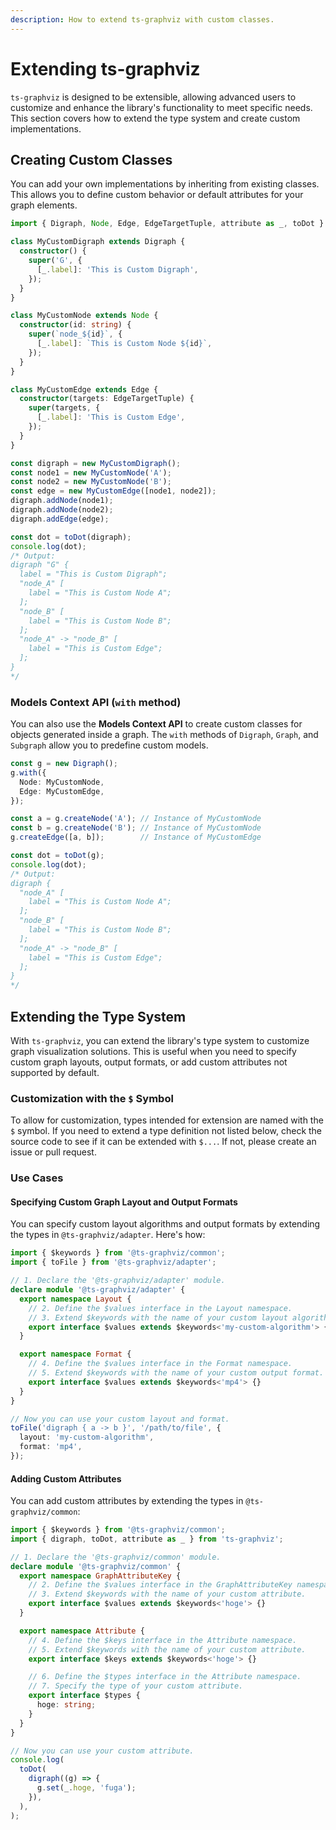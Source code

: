 ```yaml
---
description: How to extend ts-graphviz with custom classes.
---
```

# Extending ts-graphviz

`ts-graphviz` is designed to be extensible, allowing advanced users to customize and enhance the library's functionality to meet specific needs. This section covers how to extend the type system and create custom implementations.

## Creating Custom Classes

You can add your own implementations by inheriting from existing classes. This allows you to define custom behavior or default attributes for your graph elements.

```typescript
import { Digraph, Node, Edge, EdgeTargetTuple, attribute as _, toDot } from 'ts-graphviz';

class MyCustomDigraph extends Digraph {
  constructor() {
    super('G', {
      [_.label]: 'This is Custom Digraph',
    });
  }
}

class MyCustomNode extends Node {
  constructor(id: string) {
    super(`node_${id}`, {
      [_.label]: `This is Custom Node ${id}`,
    });
  }
}

class MyCustomEdge extends Edge {
  constructor(targets: EdgeTargetTuple) {
    super(targets, {
      [_.label]: 'This is Custom Edge',
    });
  }
}

const digraph = new MyCustomDigraph();
const node1 = new MyCustomNode('A');
const node2 = new MyCustomNode('B');
const edge = new MyCustomEdge([node1, node2]);
digraph.addNode(node1);
digraph.addNode(node2);
digraph.addEdge(edge);

const dot = toDot(digraph);
console.log(dot);
/* Output:
digraph "G" {
  label = "This is Custom Digraph";
  "node_A" [
    label = "This is Custom Node A";
  ];
  "node_B" [
    label = "This is Custom Node B";
  ];
  "node_A" -> "node_B" [
    label = "This is Custom Edge";
  ];
}
*/
```

### Models Context API (`with` method)

You can also use the **Models Context API** to create custom classes for objects generated inside a graph. The `with` methods of `Digraph`, `Graph`, and `Subgraph` allow you to predefine custom models.

```typescript
const g = new Digraph();
g.with({
  Node: MyCustomNode,
  Edge: MyCustomEdge,
});

const a = g.createNode('A'); // Instance of MyCustomNode
const b = g.createNode('B'); // Instance of MyCustomNode
g.createEdge([a, b]);        // Instance of MyCustomEdge

const dot = toDot(g);
console.log(dot);
/* Output:
digraph {
  "node_A" [
    label = "This is Custom Node A";
  ];
  "node_B" [
    label = "This is Custom Node B";
  ];
  "node_A" -> "node_B" [
    label = "This is Custom Edge";
  ];
}
*/
```

## Extending the Type System

With `ts-graphviz`, you can extend the library's type system to customize graph visualization solutions. This is useful when you need to specify custom graph layouts, output formats, or add custom attributes not supported by default.

### Customization with the `$` Symbol

To allow for customization, types intended for extension are named with the `$` symbol. If you need to extend a type definition not listed below, check the source code to see if it can be extended with `$...`. If not, please create an issue or pull request.

### Use Cases

#### Specifying Custom Graph Layout and Output Formats

You can specify custom layout algorithms and output formats by extending the types in `@ts-graphviz/adapter`. Here's how:

```typescript
import { $keywords } from '@ts-graphviz/common';
import { toFile } from '@ts-graphviz/adapter';

// 1. Declare the '@ts-graphviz/adapter' module.
declare module '@ts-graphviz/adapter' {
  export namespace Layout {
    // 2. Define the $values interface in the Layout namespace.
    // 3. Extend $keywords with the name of your custom layout algorithm.
    export interface $values extends $keywords<'my-custom-algorithm'> {}
  }

  export namespace Format {
    // 4. Define the $values interface in the Format namespace.
    // 5. Extend $keywords with the name of your custom output format.
    export interface $values extends $keywords<'mp4'> {}
  }
}

// Now you can use your custom layout and format.
toFile('digraph { a -> b }', '/path/to/file', {
  layout: 'my-custom-algorithm',
  format: 'mp4',
});
```

#### Adding Custom Attributes

You can add custom attributes by extending the types in `@ts-graphviz/common`:

```typescript
import { $keywords } from '@ts-graphviz/common';
import { digraph, toDot, attribute as _ } from 'ts-graphviz';

// 1. Declare the '@ts-graphviz/common' module.
declare module '@ts-graphviz/common' {
  export namespace GraphAttributeKey {
    // 2. Define the $values interface in the GraphAttributeKey namespace.
    // 3. Extend $keywords with the name of your custom attribute.
    export interface $values extends $keywords<'hoge'> {}
  }

  export namespace Attribute {
    // 4. Define the $keys interface in the Attribute namespace.
    // 5. Extend $keywords with the name of your custom attribute.
    export interface $keys extends $keywords<'hoge'> {}

    // 6. Define the $types interface in the Attribute namespace.
    // 7. Specify the type of your custom attribute.
    export interface $types {
      hoge: string;
    }
  }
}

// Now you can use your custom attribute.
console.log(
  toDot(
    digraph((g) => {
      g.set(_.hoge, 'fuga');
    }),
  ),
);
```
